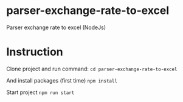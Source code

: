 # parser-exchange-rate-to-excel
Parser exchange rate to excel (NodeJs)

# Instruction

Clone project and run command:
`cd parser-exchange-rate-to-excel`

And install packages (first time)
`npm install`

Start project
`npm run start`
